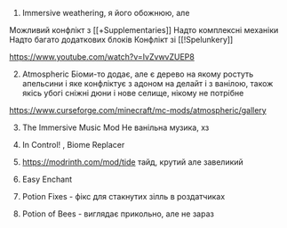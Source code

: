 
1) Immersive weathering, я його обожнюю, але

Можливий конфлікт з [[+Supplementaries]]
Надто комплексні механіки
Надто багато додаткових блоків
Конфлікт зі [[!Spelunkery]]


https://www.youtube.com/watch?v=IvZvwvZUEP8

2) Atmospheric
Біоми-то додає, але є дерево на якому ростуть апельсини і яке конфліктує з адоном на делайт і з ванілою, також якісь убогі сніжні дюни і нове селище, нікому не потрібне

https://www.curseforge.com/minecraft/mc-mods/atmospheric/gallery

3) The Immersive Music Mod
Не ванільна музика, хз

4) In Control! , Biome Replacer

5) https://modrinth.com/mod/tide тайд, крутий але завеликий
6) Easy Enchant
7) Potion Fixes - фікс для стакнутих зілль в роздатчиках
8) Potion of Bees - виглядає прикольно, але не зараз